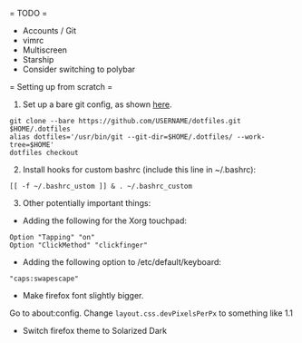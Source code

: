= TODO =

* Accounts / Git
* vimrc
* Multiscreen
* Starship
* Consider switching to polybar

= Setting up from scratch =

1) Set up a bare git config, as shown [here](https://fwuensche.medium.com/how-to-manage-your-dotfiles-with-git-f7aeed8adf8b).

```
git clone --bare https://github.com/USERNAME/dotfiles.git $HOME/.dotfiles
alias dotfiles='/usr/bin/git --git-dir=$HOME/.dotfiles/ --work-tree=$HOME'
dotfiles checkout
```

2) Install hooks for custom bashrc (include this line in ~/.bashrc):


```
[[ -f ~/.bashrc_ustom ]] & . ~/.bashrc_custom
```

3) Other potentially important things:

* Adding the following for the Xorg touchpad:

```
Option "Tapping" "on"
Option "ClickMethod" "clickfinger"
```

* Adding the following option to /etc/default/keyboard:

```
"caps:swapescape"
```

* Make firefox font slightly bigger.

Go to about:config. Change `layout.css.devPixelsPerPx` to something like 1.1

* Switch firefox theme to Solarized Dark
